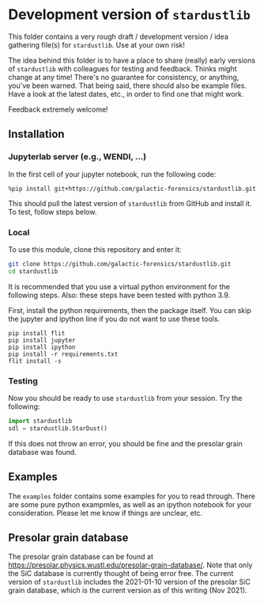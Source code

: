# Development version of `stardustlib`

This folder contains a very rough draft /
development version /
idea gathering file(s)
for `stardustlib`.
Use at your own risk!

The idea behind this folder is to have a place
to share (really) early versions of `stardustlib`
with colleagues for testing
and feedback.
Thinks might change at any time!
There's no guarantee for consistency,
or anything, you've been warned.
That being said,
there should also be example files.
Have a look at the latest dates, etc.,
in order to find one that might work.

Feedback extremely welcome!

## Installation

### Jupyterlab server (e.g., WENDI, ...)

In the first cell of your jupyter notebook,
run the following code:

```
%pip install git+https://github.com/galactic-forensics/stardustlib.git
```

This should pull the latest version
of `stardustlib` from GitHub and install it.
To test, follow steps below.

### Local

To use this module,
clone this repository
and enter it:
```bash
git clone https://github.com/galactic-forensics/stardustlib.git
cd stardustlib
```

It is recommended that you use
a virtual python environment for the following steps.
Also: these steps have been tested with python 3.9.

First, install the python requirements,
then the package itself.
You can skip the jupyter and ipython line if you
do not want to use these tools.

```
pip install flit
pip install jupyter
pip install ipython
pip install -r requirements.txt
flit install -s
```

### Testing

Now you should be ready to use `stardustlib`
from your session. Try the following:

```python
import stardustlib
sdl = stardustlib.StarDust()
```

If this does not throw an error,
you should be fine and the
presolar grain database was found.

## Examples

The `examples` folder contains some examples for you to read through.
There are some pure python exampmles,
as well as an ipython notebook for your consideration.
Please let me know if things are unclear, etc.

## Presolar grain database

The presolar grain database
can be found at
https://presolar.physics.wustl.edu/presolar-grain-database/.
Note that only the SiC database
is currently thought of being error free.
The current version of `stardustlib`
includes the 2021-01-10 version
of the presolar SiC grain database,
which is the current version as of this writing (Nov 2021).
